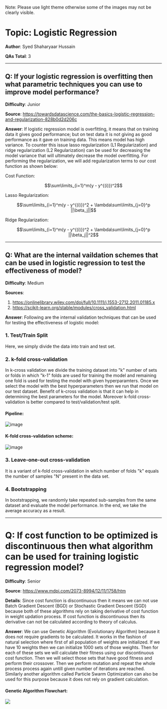 Note: Please use light theme otherwise some of the images may not be clearly visible.

# Topic: Logistic Regression

**Author**: Syed Shaharyaar Hussain

**QAs Total**: 3

---

## Q: If your logistic regression is overfitting then what parametric techniques you can use to improve model performance?

**Difficulty**: Junior

**Source**: https://towardsdatascience.com/the-basics-logistic-regression-and-regularization-828b0d2d206c


**Answer**: If logistic regression model is overfitting, it means that on training data it gives good performance; but on test data it is not giving as good performance as it gave on training data. This means model has high variance. To counter this issue lasso regularization (L1 Regularization) and ridge regularization (L2 Regularization) can be used for decreasing the model variance that will ultimately decrease the model overfitting. For performing the regularization, we will add regularization terms to our cost function as shown below:

Cost Function:

$$\sum\limits_{i=1}^m(y - y^{(i)})^2$$

Lasso Regularization:

$$\sum\limits_{i=1}^m(y - y^{(i)})^2 + \lambda\sum\limits_{j=0}^p ||\beta_j||$$

Ridge Regularization:

$$\sum\limits_{i=1}^m(y - y^{(i)})^2 + \lambda\sum\limits_{j=0}^p ||\beta_j||^2$$

---

## Q: What are the internal vaildation schemes that can be used in logistic regression to test the effectiveness of model?

**Difficulty**: Medium

**Sources**: 
1. https://onlinelibrary.wiley.com/doi/full/10.1111/j.1553-2712.2011.01185.x
2. https://scikit-learn.org/stable/modules/cross_validation.html

**Answer**: Following are the internal validation techniques that can be used for testing the effectiveness of logistic model:

### 1. Test/Train Split
Here, we simply divide the data into train and test set.

### 2. k-fold cross-validation
In k-cross validation we divide the training dataset into "k" number of sets or folds in which "k-1" folds are used for training the model and remaining one fold is used for testing the model with given hyperparamters. Once we select the model with the best hyperparameters then we run that model on our test dataset. Benefit of k-cross validation is that it can help in determining the best parameters for the model. Moreover k-fold cross-validation is better compared to test/validation/test split.

#### Pipeline:
![image](https://user-images.githubusercontent.com/32700434/124615602-dd08dd00-de8e-11eb-9d8d-c21ccc00cfad.png)

#### K-fold cross-validation scheme:
![image](https://user-images.githubusercontent.com/32700434/124613420-a29e4080-de8c-11eb-859f-a0fb504b8026.png)

### 3. Leave-one-out cross-validation
It is a variant of k-fold cross-validation in which number of folds "k" equals the number of samples "N" present in the data set.

### 4. Bootstrapping
In bootstrapping, we randomly take repeated sub-samples from the same dataset and evaluate the model performance. In the end, we take the average accuracy as a result.

---

# Q: If cost function to be optimized is discontinuous then what algorithm can be used for training logistic regression model?

**Difficulty**: Senior

**Source**: https://www.mdpi.com/2073-8994/12/11/1758/htm

**Details**: Since cost function is discontinuous then it means we can not use Batch Gradient Descent (BGD) or Stochastic Gradient Descent (SGD) because both of these algorithms rely on taking derivative of cost function in weight updation process. If cost function is discontinuous then its derivative can not be calculated according to theory of calculus.

**Answer**: We can use Genetic Algorithm (Evolutionary Algorithm) because it does not require gradients to be calculated. It works in the fashion of natural selection where first of all population of weights are initialized. If we have 10 weights then we can initialize 1000 sets of those weights. Then for each of these sets we will calculate their fitness using our discontinuous cost function. Then we will select those sets that have good fitness and perform their crossover. Then we perform mutation and repeat the whole process process again untill given number of iterations are reached. Similarly another algorithm called Particle Swarm Optimization can also be used for this purpose because it does not rely on gradient calculation.

#### Genetic Algorithm Flowchart:
![](https://www.mdpi.com/symmetry/symmetry-12-01758/article_deploy/html/images/symmetry-12-01758-g001-550.jpg)


